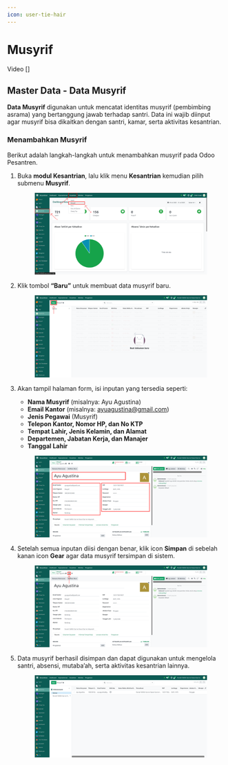 ```yaml
---
icon: user-tie-hair
---
```


# Musyrif

Video \[]

## Master Data - Data Musyrif

**Data Musyrif** digunakan untuk mencatat identitas musyrif (pembimbing asrama) yang bertanggung jawab terhadap santri. Data ini wajib diinput agar musyrif bisa dikaitkan dengan santri, kamar, serta aktivitas kesantrian.

### Menambahkan Musyrif

Berikut adalah langkah-langkah untuk menambahkan musyrif pada Odoo Pesantren.

1.  Buka **modul Kesantrian**, lalu klik menu **Kesantrian** kemudian pilih submenu **Musyrif**.

    <figure><img src="../../.gitbook/assets/images-103.png" alt=""><figcaption></figcaption></figure>


2.  Klik tombol **“Baru”** untuk membuat data musyrif baru.

    <figure><img src="../../.gitbook/assets/images-104.PNG" alt=""><figcaption></figcaption></figure>


3.  Akan tampil halaman form, isi inputan yang tersedia seperti:

    * **Nama Musyrif** (misalnya: Ayu Agustina)
    * **Email Kantor** (misalnya: ayuagustina@gmail.com)
    * **Jenis Pegawai** (Musyrif)
    * **Telepon Kantor, Nomor HP, dan No KTP**
    * **Tempat Lahir, Jenis Kelamin, dan Alamat**
    * **Departemen, Jabatan Kerja, dan Manajer**
    * **Tanggal Lahir**

    <figure><img src="../../.gitbook/assets/images-106.png" alt=""><figcaption></figcaption></figure>


4.  Setelah semua inputan diisi dengan benar, klik icon **Simpan** di sebelah kanan icon **Gear** agar data musyrif tersimpan di sistem.

    <figure><img src="../../.gitbook/assets/images-107.png" alt=""><figcaption></figcaption></figure>


5.  Data musyrif berhasil disimpan dan dapat digunakan untuk mengelola santri, absensi, mutaba’ah, serta aktivitas kesantrian lainnya.

    <figure><img src="../../.gitbook/assets/images-108.png" alt=""><figcaption></figcaption></figure>



